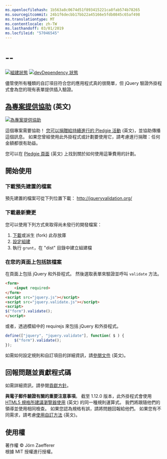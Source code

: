 ```yaml
---
ms.openlocfilehash: 1b563a8c0674d51f893415221ca8fab574b78265
ms.sourcegitcommit: 24b1f6decbb17bb22a45166e5fdb0845c65af498
ms.translationtype: MT
ms.contentlocale: zh-TW
ms.lasthandoff: 03/01/2019
ms.locfileid: "57046545"
---
```

<a name="--"></a>--
================================

[![組建狀態](https://secure.travis-ci.org/jzaefferer/jquery-validation.png)](http://travis-ci.org/jzaefferer/jquery-validation)
[![devDependency 狀態](https://david-dm.org/jzaefferer/jquery-validation/dev-status.png?theme=shields.io)](https://david-dm.org/jzaefferer/jquery-validation#info=devDependencies)

儘管使所有種類的自訂項目符合您的應用程式真的很簡單，但 jQuery 驗證外掛程式會為您的現有表單提供插入驗證。

## <a name="help-the-projecthttppledgiecomcampaigns18159"></a>[為專案提供協助](http://pledgie.com/campaigns/18159) \(英文\)

[![為專案提供協助](http://www.pledgie.com/campaigns/18159.png?skin_name=chrome)](http://pledgie.com/campaigns/18159)

這個專案需要協助！ [您可以捐贈給持續進行的 Pledgie 活動](http://pledgie.com/campaigns/18159) \(英文\)，並協助傳播這個訊息。 如果您曾經使用此外掛程式或計劃要使用它，請考慮進行捐贈：任何金額都很有助益。

您可以在 [Pledgie 頁面](http://pledgie.com/campaigns/18159) \(英文\) 上找到關於如何使用這筆費用的計劃。

## <a name="get-started"></a>開始使用

### <a name="downloading-the-prebuilt-files"></a>下載預先建置的檔案

預先建置的檔案可從下列位置下載： http://jqueryvalidation.org/

### <a name="downloading-the-latest-changes"></a>下載最新變更

您可以使用下列方式來取得尚未發行的開發檔案：

 1. [下載](https://github.com/jzaefferer/jquery-validation/archive/master.zip)或派生 (fork) 此存放庫
 2. [設定組建](CONTRIBUTING.md#build-setup)
 3. 執行 `grunt`，在 "dist" 目錄中建立組建檔

### <a name="including-it-on-your-page"></a>在您的頁面上包括該檔案

在頁面上包括 jQuery 和外掛程式。 然後選取表單來驗證並呼叫 `validate` 方法。

```html
<form>
    <input required>
</form>
<script src="jquery.js"></script>
<script src="jquery.validate.js"></script>
<script>
$("form").validate();
</script>
```

或者，透過模組中的 requirejs 來包括 jQuery 和外掛程式。

```js
define(["jquery", "jquery.validate"], function( $ ) {
    $("form").validate();
});
```

如需如何設定規則和自訂項目的詳細資訊，請[參閱文件](http://jqueryvalidation.org/documentation/) \(英文\)。

## <a name="reporting-issues-and-contributing-code"></a>回報問題並貢獻程式碼

如需詳細資訊，請參閱[貢獻方針](CONTRIBUTING.md)。

**與電子郵件驗證有關的重要注意事項**。 截至 1.12.0 版本，此外掛程式會使用 [HTML5 規格所建議瀏覽器使用](https://html.spec.whatwg.org/multipage/forms.html#valid-e-mail-address) \(英文\) 的同一種規則運算式。 我們將跟隨他們的領導並使用相同檢查。 如果您認為規格有誤，請將問題回報給他們。 如果您有不同需求，請考慮[使用自訂方法](http://jqueryvalidation.org/jQuery.validator.addMethod/) \(英文\)。

## <a name="license"></a>使用權
著作權 &copy; Jörn Zaefferer<br>
根據 MIT 授權進行授權。
